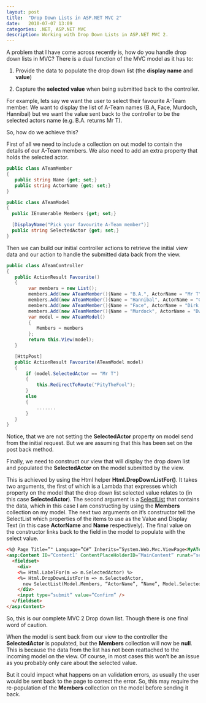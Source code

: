 ```yaml
---
layout: post
title:  "Drop Down Lists in ASP.NET MVC 2"
date:   2010-07-07 13:09
categories: .NET, ASP.NET MVC
description: Working with Drop Down Lists in ASP.NET MVC 2.
---
```


A problem that I have come across recently is, how do you handle drop down lists in MVC? There is a dual function of the MVC model as it has to:

1) Provide the data to populate the drop down list (the **display name** and **value**)

2) Capture the **selected value** when being submitted back to the controller.

For example, lets say we want the user to select their favourite A-Team member. We want to display the list of A-Team names (B.A, Face, Murdoch, Hannibal) but we want the value sent back to the controller to be the selected actors name (e.g. B.A. returns Mr T).

So, how do we achieve this?

First of all we need to include a collection on out model to contain the details of our A-Team members.  We also need to add an extra property that holds the selected actor.

```csharp
public class ATeamMember
{
   public string Name {get; set;}
   public string ActorName {get; set;}
}

public class ATeamModel
{
  public IEnumerable Members {get; set;}

  [DisplayName("Pick your favourite A-Team member")]
  public string SelectedActor {get; set;}
}
```

Then we can build our initial controller actions to retrieve the initial view data and our action to handle the submitted data back from the view.

```csharp
public class ATeamController
{
   public ActionResult Favourite()
   {
        var members = new List();
        members.Add(new ATeamMember(){Name = "B.A.", ActorName = "Mr T"});
        members.Add(new ATeamMember(){Name = "Hannibal", ActorName = "George Peppard"});
        members.Add(new ATeamMember(){Name = "Face", ActorName = "Dirk Benedict"});
        members.Add(new ATeamMember(){Name = "Murdock", ActorName = "Dwight Schultz"});
        var model = new ATeamModel()
        {
           Members = members
        };
        return this.View(model);
   }

   [HttpPost]
   public ActionResult Favourite(ATeamModel model)
   {
       if (model.SelectedActor == "Mr T")
       {
           this.RedirectToRoute("PityTheFool");
       }
       else
       {
           .......
       }
   }
}
```

Notice, that we are not setting the **SelectedActor** property on model send from the initial request.  But we are assuming that this has been set on the post back method.

Finally, we need to construct our view that will display the drop down list and populated the **SelectedActor** on the model submitted by the view.

This is achieved by using the Html helper **Html.DropDownListFor()**.  It takes two arguments, the first of which is a Lambda that expresses which property on the model that the drop down list selected value relates to (in this case **SelectedActor**).  The second argument is a [SelectList](http://msdn.microsoft.com/en-us/library/system.web.mvc.selectlist.aspx) that contains the data, which in this case I am constructing by using the **Members** collection on my model.  The next two arguments on it’s constructor tell the SelectList which properties of the items to use as the Value and Display Text (in this case **ActorName** and **Name** respectively). The final value on the constructor links back to the field in the model to populate with the select value.

```html
<%@ Page Title=”" Language=”C#” Inherits=”System.Web.Mvc.ViewPage<MyATeamApp.Models.ATeamModel>” %>
<asp:Content ID=”Content1″ ContentPlaceHolderID=”MainContent” runat=”server”>
  <fieldset>
    <div>
    <%= Html.LabelFor(m => m.SelectedActor) %>
    <%= Html.DropDownListFor(m => m.SelectedActor,
      new SelectList(Model.Members, “ActorName”, “Name”, Model.SelectedActor)) %>
    </div>
    <input type=”submit” value=”Confirm” />
  </fieldset>
</asp:Content>
```

So, this is our complete MVC 2 Drop down list. Though there is one final word of caution.

When the model is sent back from our view to the controller the **SelectedActor** is populated, but the **Members** collection will now be **null**. This is because the data from the list has not been reattached to the incoming model on the view. Of course, in most cases this won’t be an issue as you probably only care about the selected value.

But it could impact what happens on an validation errors, as usually the user would be sent back to the page to correct the error. So, this may require the re-population of the **Members** collection on the model before sending it back.
